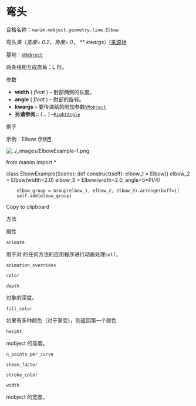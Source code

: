 # 弯头

合格名称：`manim.mobject.geometry.line.Elbow`

弯头*类*（_宽度= 0.2_，_角度= 0_， _\*\* kwargs_）[\[来源\]](../_modules/manim/mobject/geometry/line.html#Elbow)[#](#manim.mobject.geometry.line.Elbow "此定义的固定链接")

基地：[`VMobject`](manim.mobject.types.vectorized_mobject.VMobject.html#manim.mobject.types.vectorized_mobject.VMobject "manim.mobject.types.vectorized_mobject.VMobject")

两条线相互成直角：L 形。

参数

- **width** ( _float_ ) – 肘部两侧的长度。
- **angle** ( _float_ ) – 肘部的旋转。
- **kwargs** – 要传递给的附加参数[`VMobject`](manim.mobject.types.vectorized_mobject.VMobject.html#manim.mobject.types.vectorized_mobject.VMobject "manim.mobject.types.vectorized_mobject.VMobject")
- **另请参阅::** ( _.._ ) –[`RightAngle`](manim.mobject.geometry.line.RightAngle.html#manim.mobject.geometry.line.RightAngle "manim.mobject.geometry.line.RightAngle")

例子

示例：Elbow 示例[¶](#elbowexample)

![../_images/ElbowExample-1.png](../_images/ElbowExample-1.png)

from manim import \*

class ElbowExample(Scene):
def construct(self):
elbow_1 = Elbow()
elbow_2 = Elbow(width=2.0)
elbow_3 = Elbow(width=2.0, angle=5\*PI/4)

        elbow_group = Group(elbow_1, elbow_2, elbow_3).arrange(buff=1)
        self.add(elbow_group)

Copy to clipboard

方法

属性

`animate`

用于对 的任何方法的应用程序进行动画处理`self`。

`animation_overrides`

`color`

`depth`

对象的深度。

`fill_color`

如果有多种颜色（对于渐变），则返回第一个颜色

`height`

mobject 的高度。

`n_points_per_curve`

`sheen_factor`

`stroke_color`

`width`

mobject 的宽度。
